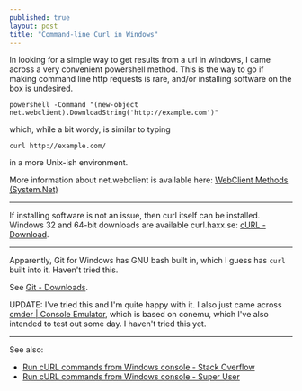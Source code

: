 ```yaml
---
published: true
layout: post
title: "Command-line Curl in Windows"
---
```



In looking for a simple way to get results from a url in windows, I came across a very convenient powershell method. This is the way to go if making command line http requests is rare, and/or installing software on the box is undesired.

```
powershell -Command "(new-object net.webclient).DownloadString('http://example.com')"
```

which, while a bit wordy, is similar to typing

```
curl http://example.com/
```

in a more Unix-ish environment.

More information about net.webclient is available here: [WebClient Methods (System.Net)](https://msdn.microsoft.com/en-us/library/system.net.webclient_methods(v=vs.110).aspx)

---

If installing software is not an issue, then curl itself can be installed. Windows 32 and 64-bit downloads are available curl.haxx.se: [cURL - Download](https://curl.haxx.se/download.html#Win32).

---

Apparently, Git for Windows has GNU bash built in, which I guess has `curl` built into it. Haven't tried this.

See [Git - Downloads](http://git-scm.com/downloads).

UPDATE: I've tried this and I'm quite happy with it. I also just came across [cmder | Console Emulator](http://cmder.net/), which is based on conemu, which I've also intended to test out some day. I haven't tried this yet.

---

See also:

* [Run cURL commands from Windows console - Stack Overflow](http://stackoverflow.com/questions/2710748/run-curl-commands-from-windows-console/35818093#35818093)
* [Run cURL commands from Windows console - Super User](http://superuser.com/questions/134685/run-curl-commands-from-windows-console/1049138#1049138)
